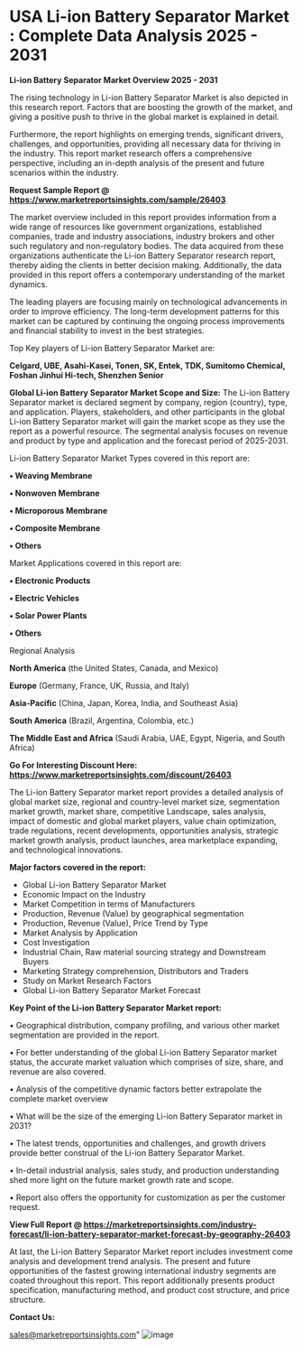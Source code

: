   # USA Li-ion Battery Separator Market : Complete Data Analysis 2025 - 2031

<Strong> Li-ion Battery Separator Market Overview 2025 - 2031</strong>

The rising technology in Li-ion Battery Separator Market is also depicted in this research report. Factors that are boosting the growth of the market, and giving a positive push to thrive in the global market is explained in detail.

Furthermore, the report highlights on emerging trends, significant drivers, challenges, and opportunities, providing all necessary data for thriving in the industry. This report market research offers a comprehensive perspective, including an in-depth analysis of the present and future scenarios within the industry.

<strong>Request Sample Report @ <a href=https://www.marketreportsinsights.com/sample/26403>https://www.marketreportsinsights.com/sample/26403</a></strong>

The market overview included in this report provides information from a wide range of resources like government organizations, established companies, trade and industry associations, industry brokers and other such regulatory and non-regulatory bodies. The data acquired from these organizations authenticate the Li-ion Battery Separator research report, thereby aiding the clients in better decision making. Additionally, the data provided in this report offers a contemporary understanding of the market dynamics.

The leading players are focusing mainly on technological advancements in order to improve efficiency. The long-term development patterns for this market can be captured by continuing the ongoing process improvements and financial stability to invest in the best strategies.

Top Key players of Li-ion Battery Separator Market are:

<strong>Celgard, UBE, Asahi-Kasei, Tonen, SK, Entek, TDK, Sumitomo Chemical, Foshan Jinhui Hi-tech, Shenzhen Senior</strong>

<strong><b>Global Li-ion Battery Separator Market Scope and Size:</b></strong>
The Li-ion Battery Separator market is declared segment by company, region (country), type, and application. Players, stakeholders, and other participants in the global Li-ion Battery Separator market will gain the market scope as they use the report as a powerful resource. The segmental analysis focuses on revenue and product by type and application and the forecast period of 2025-2031.

Li-ion Battery Separator Market Types covered in this report are:

<strong>• Weaving Membrane

• Nonwoven Membrane

• Microporous Membrane

• Composite Membrane

• Others</strong>

Market Applications covered in this report are:

<strong>• Electronic Products

• Electric Vehicles

• Solar Power Plants

• Others</strong> 

Regional Analysis

<strong>North America</strong> (the United States, Canada, and Mexico)

<strong>Europe</strong> (Germany, France, UK, Russia, and Italy)

<strong>Asia-Pacific</strong> (China, Japan, Korea, India, and Southeast Asia)

<strong>South America</strong> (Brazil, Argentina, Colombia, etc.)

<strong>The Middle East and Africa</strong> (Saudi Arabia, UAE, Egypt, Nigeria, and South Africa)

<strong>Go For Interesting Discount Here: <a href=https://www.marketreportsinsights.com/discount/26403>https://www.marketreportsinsights.com/discount/26403</a></strong>

The Li-ion Battery Separator market report provides a detailed analysis of global market size, regional and country-level market size, segmentation market growth, market share, competitive Landscape, sales analysis, impact of domestic and global market players, value chain optimization, trade regulations, recent developments, opportunities analysis, strategic market growth analysis, product launches, area marketplace expanding, and technological innovations.

<strong><b>Major factors covered in the report:</b></strong>
<ul>
  <li>Global Li-ion Battery Separator Market </li>
  <li>Economic Impact on the Industry</li>
  <li>Market Competition in terms of Manufacturers</li>
  <li>Production, Revenue (Value) by geographical segmentation</li>
  <li>Production, Revenue (Value), Price Trend by Type</li>
  <li>Market Analysis by Application</li>
  <li>Cost Investigation</li>
  <li>Industrial Chain, Raw material sourcing strategy and Downstream Buyers</li>
  <li>Marketing Strategy comprehension, Distributors and Traders</li>
  <li>Study on Market Research Factors</li>
  <li>Global Li-ion Battery Separator Market Forecast</li>
</ul>

<strong><b>Key Point of the Li-ion Battery Separator Market report:</b></strong>

• Geographical distribution, company profiling, and various other market segmentation are provided in the report.

• For better understanding of the global Li-ion Battery Separator market status, the accurate market valuation which comprises of size, share, and revenue are also covered.

• Analysis of the competitive dynamic factors better extrapolate the complete market overview

• What will be the size of the emerging Li-ion Battery Separator market in 2031?

• The latest trends, opportunities and challenges, and growth drivers provide better construal of the Li-ion Battery Separator Market.

• In-detail industrial analysis, sales study, and production understanding shed more light on the future market growth rate and scope.

• Report also offers the opportunity for customization as per the customer request.

<strong><b>View Full Report @ <a href=https://marketreportsinsights.com/industry-forecast/li-ion-battery-separator-market-forecast-by-geography-26403>https://marketreportsinsights.com/industry-forecast/li-ion-battery-separator-market-forecast-by-geography-26403</a></b></strong>


At last, the Li-ion Battery Separator Market report includes investment come analysis and development trend analysis. The present and future opportunities of the fastest growing international industry segments are coated throughout this report. This report additionally presents product specification, manufacturing method, and product cost structure, and price structure.

<strong>Contact Us:</strong>

sales@marketreportsinsights.com"
![image](https://github.com/user-attachments/assets/822a49cd-2255-4e43-ac5e-b25eb6e0636b)
